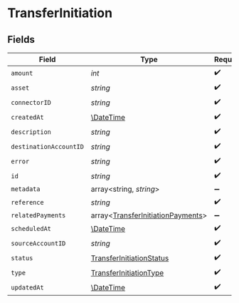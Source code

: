 # TransferInitiation


## Fields

| Field                                                                                  | Type                                                                                   | Required                                                                               | Description                                                                            | Example                                                                                |
| -------------------------------------------------------------------------------------- | -------------------------------------------------------------------------------------- | -------------------------------------------------------------------------------------- | -------------------------------------------------------------------------------------- | -------------------------------------------------------------------------------------- |
| `amount`                                                                               | *int*                                                                                  | :heavy_check_mark:                                                                     | N/A                                                                                    |                                                                                        |
| `asset`                                                                                | *string*                                                                               | :heavy_check_mark:                                                                     | N/A                                                                                    | USD                                                                                    |
| `connectorID`                                                                          | *string*                                                                               | :heavy_check_mark:                                                                     | N/A                                                                                    |                                                                                        |
| `createdAt`                                                                            | [\DateTime](https://www.php.net/manual/en/class.datetime.php)                          | :heavy_check_mark:                                                                     | N/A                                                                                    |                                                                                        |
| `description`                                                                          | *string*                                                                               | :heavy_check_mark:                                                                     | N/A                                                                                    |                                                                                        |
| `destinationAccountID`                                                                 | *string*                                                                               | :heavy_check_mark:                                                                     | N/A                                                                                    |                                                                                        |
| `error`                                                                                | *string*                                                                               | :heavy_check_mark:                                                                     | N/A                                                                                    |                                                                                        |
| `id`                                                                                   | *string*                                                                               | :heavy_check_mark:                                                                     | N/A                                                                                    | XXX                                                                                    |
| `metadata`                                                                             | array<string, *string*>                                                                | :heavy_minus_sign:                                                                     | N/A                                                                                    |                                                                                        |
| `reference`                                                                            | *string*                                                                               | :heavy_check_mark:                                                                     | N/A                                                                                    |                                                                                        |
| `relatedPayments`                                                                      | array<[TransferInitiationPayments](../../models/shared/TransferInitiationPayments.md)> | :heavy_minus_sign:                                                                     | N/A                                                                                    |                                                                                        |
| `scheduledAt`                                                                          | [\DateTime](https://www.php.net/manual/en/class.datetime.php)                          | :heavy_check_mark:                                                                     | N/A                                                                                    |                                                                                        |
| `sourceAccountID`                                                                      | *string*                                                                               | :heavy_check_mark:                                                                     | N/A                                                                                    |                                                                                        |
| `status`                                                                               | [TransferInitiationStatus](../../models/shared/TransferInitiationStatus.md)            | :heavy_check_mark:                                                                     | N/A                                                                                    |                                                                                        |
| `type`                                                                                 | [TransferInitiationType](../../models/shared/TransferInitiationType.md)                | :heavy_check_mark:                                                                     | N/A                                                                                    |                                                                                        |
| `updatedAt`                                                                            | [\DateTime](https://www.php.net/manual/en/class.datetime.php)                          | :heavy_check_mark:                                                                     | N/A                                                                                    |                                                                                        |